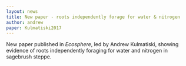 ```yaml
---
layout: news
title: New paper - roots independently forage for water & nitrogen
author: andrew
paper: Kulmatiski2017
---
```


New paper published in *Ecosphere*, led by Andrew Kulmatiski, showing evidence of roots independently foraging for water and nitrogen in sagebrush steppe.
